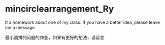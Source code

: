 # mincirclearrangement_Ry
It a homework about one of my class. If you have a better idea, please leave me a message

最小圆排列问题的作业，如果有更好的想法，请留言
